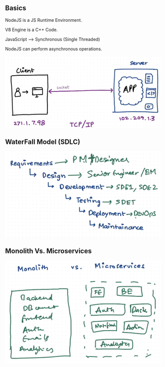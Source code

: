 ## Basics

NodeJS is a JS Runtime Environment.

V8 Engine is a C++ Code.

JavaScript --> Synchronous (Single Threaded)

NodeJS can perform asynchronous operations.

![Browser Working](/img/browser-working.png)

## WaterFall Model (SDLC)

![Waterfall Model](/img/waterfall-model.png)

## Monolith Vs. Microservices

![Monolith Microservices](/img/monolith-vs-microservices.png)

